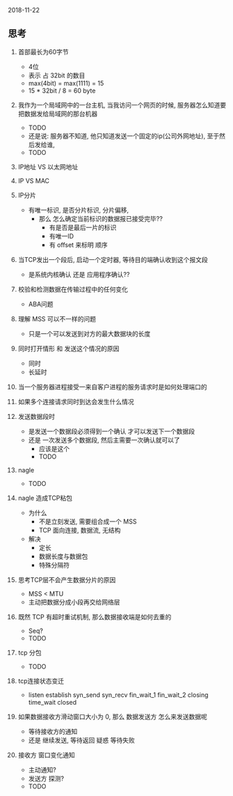 2018-11-22

## 思考

1. 首部最长为60字节
    - 4位
    - 表示 占 32bit 的数目
    - max(4bit) = max(1111) = 15
    - 15 * 32bit / 8 = 60 byte
    
2. 我作为一个局域网中的一台主机, 当我访问一个网页的时候, 服务器怎么知道要把数据发给局域网的那台机器
    - TODO
    - 还是说: 服务器不知道, 他只知道发送一个固定的ip(公司外网地址), 至于然后发给谁, 
    - TODO

3. IP地址 VS 以太网地址

4. IP VS MAC

5. IP分片
    - 有唯一标识, 是否分片标识, 分片偏移, 
        - 那么 怎么确定当前标识的数据报已接受完毕??
            - 有是否是最后一片的标识
            - 有唯一ID
            - 有 offset 来标明 顺序
            
6. 当TCP发出一个段后, 启动一个定时器, 等待目的端确认收到这个报文段
    - 是系统内核确认 还是 应用程序确认??

7. 校验和检测数据在传输过程中的任何变化
    - ABA问题
    
1. 理解 MSS 可以不一样的问题
    - 只是一个可以发送到对方的最大数据块的长度
    
2. 同时打开情形 和 发送这个情况的原因
    - 同时
    - 长延时
    
2. 当一个服务器进程接受一来自客户进程的服务请求时是如何处理端口的
   
2. 如果多个连接请求同时到达会发生什么情况

3. 发送数据段时
    - 是发送一个数据段必须得到一个确认 才可以发送下一个数据段
    - 还是 一次发送多个数据段, 然后主需要一次确认就可以了
        - 应该是这个
        - TODO
        
4. nagle
    - TODO

5. nagle 造成TCP粘包
    - 为什么
        - 不是立刻发送, 需要组合成一个 MSS
        - TCP 面向连接, 数据流, 无结构
    - 解决
        - 定长
        - 数据长度与数据包
        - 特殊分隔符
    
2. 思考TCP层不会产生数据分片的原因
    - MSS < MTU
    - 主动把数据分成小段再交给网络层
    
3. 既然 TCP 有超时重试机制, 那么数据接收端是如何去重的
    - Seq?
    - TODO
    
1. tcp 分包
    - TODO
2. tcp连接状态变迁
    - listen establish syn_send syn_recv fin_wait_1 fin_wait_2 closing time_wait closed 
3. 如果数据接收方滑动窗口大小为 0, 那么 数据发送方 怎么来发送数据呢
    - 等待接收方的通知
    - 还是 继续发送, 等待返回 疑惑 等待失败
4. 接收方 窗口变化通知
    - 主动通知?
    - 发送方 探测?
    - TODO

